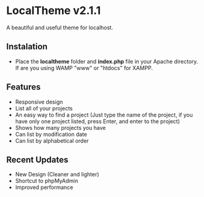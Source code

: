 LocalTheme v2.1.1
==============

A beautiful and useful theme for localhost.

Instalation
-----------

- Place the <strong>localtheme</strong> folder and <strong>index.php</strong> file in your Apache directory.
If are you using WAMP "www" or "htdocs" for XAMPP.

Features
-------------------------------

- Responsive design
- List all of your projects
- An easy way to find a project (Just type the name of the project, if you have only one project listed, press Enter, and enter to the project)
- Shows how many projects you have
- Can list by modification date
- Can list by alphabetical order

Recent Updates
-------------------------------

- New Design (Cleaner and lighter)
- Shortcut to phpMyAdmin
- Improved performance
